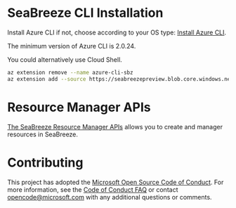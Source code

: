 # SeaBreeze CLI Installation

Install Azure CLI if not, choose according to your OS type:
[Install Azure CLI](https://docs.microsoft.com/en-us/cli/azure/install-azure-cli?view=azure-cli-latest).

The minimum version of Azure CLI is 2.0.24.

You could alternatively use Cloud Shell. 

```bash
az extension remove --name azure-cli-sbz 
az extension add --source https://seabreezepreview.blob.core.windows.net/cli/azure_cli_sbz-0.2.0-py2.py3-none-any.whl
```

# Resource Manager APIs
[The SeaBreeze Resource Manager APIs](https://github.com/Azure/seabreeze-preview-pr/blob/master/doc/seabreeze-index.md) allows you to create and manager resources in SeaBreeze.

# Contributing

This project has adopted the
[Microsoft Open Source Code of Conduct](https://opensource.microsoft.com/codeofconduct/).
For more information, see the
[Code of Conduct FAQ](https://opensource.microsoft.com/codeofconduct/faq/) or
contact [opencode@microsoft.com](mailto:opencode@microsoft.com) with any
additional questions or comments.